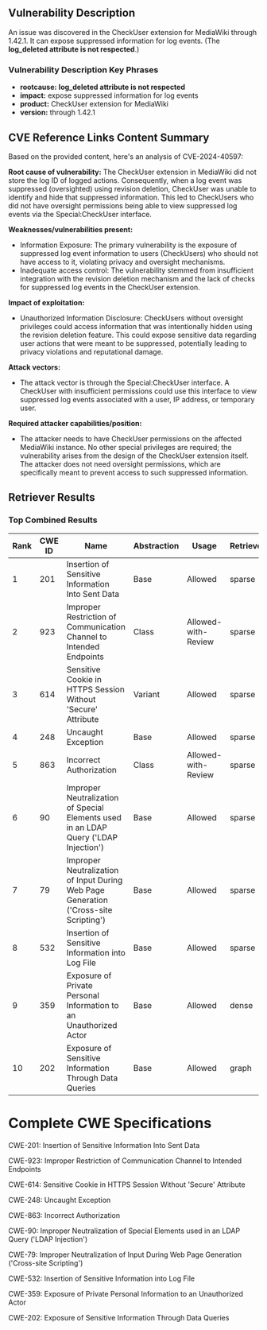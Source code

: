 ## Vulnerability Description
An issue was discovered in the CheckUser extension for MediaWiki through 1.42.1. It can expose suppressed information for log events. (The **log_deleted attribute is not respected**.)

### Vulnerability Description Key Phrases
- **rootcause:** **log_deleted attribute is not respected**
- **impact:** expose suppressed information for log events
- **product:** CheckUser extension for MediaWiki
- **version:** through 1.42.1

## CVE Reference Links Content Summary
Based on the provided content, here's an analysis of CVE-2024-40597:

**Root cause of vulnerability:**
The CheckUser extension in MediaWiki did not store the log ID of logged actions. Consequently, when a log event was suppressed (oversighted) using revision deletion, CheckUser was unable to identify and hide that suppressed information. This led to CheckUsers who did not have oversight permissions being able to view suppressed log events via the Special:CheckUser interface.

**Weaknesses/vulnerabilities present:**
- Information Exposure: The primary vulnerability is the exposure of suppressed log event information to users (CheckUsers) who should not have access to it, violating privacy and oversight mechanisms.
- Inadequate access control: The vulnerability stemmed from insufficient integration with the revision deletion mechanism and the lack of checks for suppressed log events in the CheckUser extension.

**Impact of exploitation:**
- Unauthorized Information Disclosure: CheckUsers without oversight privileges could access information that was intentionally hidden using the revision deletion feature. This could expose sensitive data regarding user actions that were meant to be suppressed, potentially leading to privacy violations and reputational damage.

**Attack vectors:**
- The attack vector is through the Special:CheckUser interface. A CheckUser with insufficient permissions could use this interface to view suppressed log events associated with a user, IP address, or temporary user.

**Required attacker capabilities/position:**
- The attacker needs to have CheckUser permissions on the affected MediaWiki instance. No other special privileges are required; the vulnerability arises from the design of the CheckUser extension itself. The attacker does not need oversight permissions, which are specifically meant to prevent access to such suppressed information.

## Retriever Results

### Top Combined Results

| Rank | CWE ID | Name | Abstraction | Usage  | Retrievers | Individual Scores |
|------|--------|------|-------------|-------|------------|-------------------|
| 1 | 201 | Insertion of Sensitive Information Into Sent Data | Base | Allowed | sparse | 0.209 |
| 2 | 923 | Improper Restriction of Communication Channel to Intended Endpoints | Class | Allowed-with-Review | sparse | 0.183 |
| 3 | 614 | Sensitive Cookie in HTTPS Session Without 'Secure' Attribute | Variant | Allowed | sparse | 0.181 |
| 4 | 248 | Uncaught Exception | Base | Allowed | sparse | 0.179 |
| 5 | 863 | Incorrect Authorization | Class | Allowed-with-Review | sparse | 0.171 |
| 6 | 90 | Improper Neutralization of Special Elements used in an LDAP Query ('LDAP Injection') | Base | Allowed | sparse | 0.167 |
| 7 | 79 | Improper Neutralization of Input During Web Page Generation ('Cross-site Scripting') | Base | Allowed | sparse | 0.163 |
| 8 | 532 | Insertion of Sensitive Information into Log File | Base | Allowed | sparse | 0.161 |
| 9 | 359 | Exposure of Private Personal Information to an Unauthorized Actor | Base | Allowed | dense | 0.512 |
| 10 | 202 | Exposure of Sensitive Information Through Data Queries | Base | Allowed | graph | 0.002 |



# Complete CWE Specifications

CWE-201: Insertion of Sensitive Information Into Sent Data

CWE-923: Improper Restriction of Communication Channel to Intended Endpoints

CWE-614: Sensitive Cookie in HTTPS Session Without 'Secure' Attribute

CWE-248: Uncaught Exception

CWE-863: Incorrect Authorization

CWE-90: Improper Neutralization of Special Elements used in an LDAP Query ('LDAP Injection')

CWE-79: Improper Neutralization of Input During Web Page Generation ('Cross-site Scripting')

CWE-532: Insertion of Sensitive Information into Log File

CWE-359: Exposure of Private Personal Information to an Unauthorized Actor

CWE-202: Exposure of Sensitive Information Through Data Queries